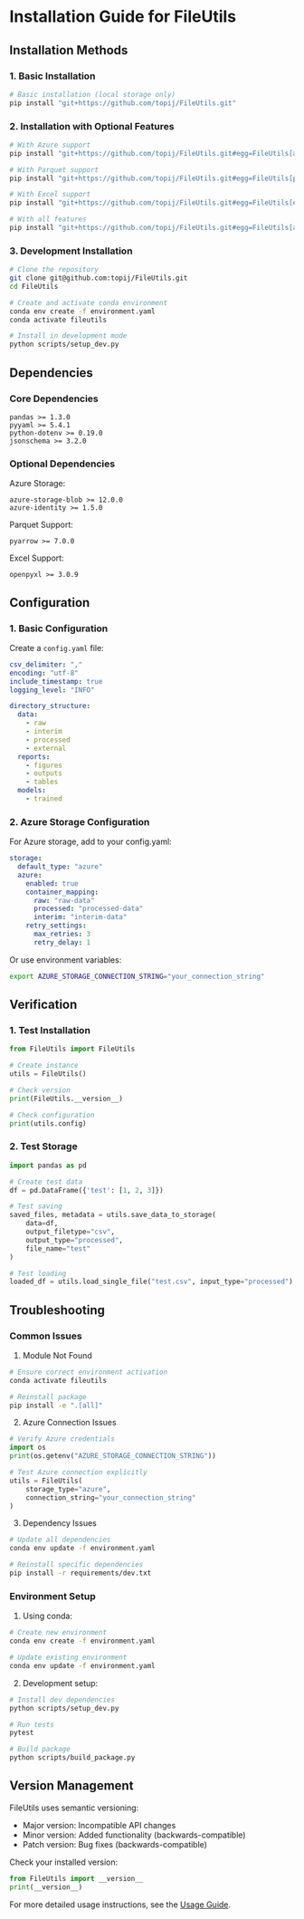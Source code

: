 # Installation Guide for FileUtils

## Installation Methods

### 1. Basic Installation

```bash
# Basic installation (local storage only)
pip install "git+https://github.com/topij/FileUtils.git"
```

### 2. Installation with Optional Features

```bash
# With Azure support
pip install "git+https://github.com/topij/FileUtils.git#egg=FileUtils[azure]"

# With Parquet support
pip install "git+https://github.com/topij/FileUtils.git#egg=FileUtils[parquet]"

# With Excel support
pip install "git+https://github.com/topij/FileUtils.git#egg=FileUtils[excel]"

# With all features
pip install "git+https://github.com/topij/FileUtils.git#egg=FileUtils[all]"
```

### 3. Development Installation

```bash
# Clone the repository
git clone git@github.com:topij/FileUtils.git
cd FileUtils

# Create and activate conda environment
conda env create -f environment.yaml
conda activate fileutils

# Install in development mode
python scripts/setup_dev.py
```

## Dependencies

### Core Dependencies
```
pandas >= 1.3.0
pyyaml >= 5.4.1
python-dotenv >= 0.19.0
jsonschema >= 3.2.0
```

### Optional Dependencies

Azure Storage:
```
azure-storage-blob >= 12.0.0
azure-identity >= 1.5.0
```

Parquet Support:
```
pyarrow >= 7.0.0
```

Excel Support:
```
openpyxl >= 3.0.9
```

## Configuration

### 1. Basic Configuration

Create a `config.yaml` file:
```yaml
csv_delimiter: ","
encoding: "utf-8"
include_timestamp: true
logging_level: "INFO"

directory_structure:
  data:
    - raw
    - interim
    - processed
    - external
  reports:
    - figures
    - outputs
    - tables
  models:
    - trained
```

### 2. Azure Storage Configuration

For Azure storage, add to your config.yaml:
```yaml
storage:
  default_type: "azure"
  azure:
    enabled: true
    container_mapping:
      raw: "raw-data"
      processed: "processed-data"
      interim: "interim-data"
    retry_settings:
      max_retries: 3
      retry_delay: 1
```

Or use environment variables:
```bash
export AZURE_STORAGE_CONNECTION_STRING="your_connection_string"
```

## Verification

### 1. Test Installation

```python
from FileUtils import FileUtils

# Create instance
utils = FileUtils()

# Check version
print(FileUtils.__version__)

# Check configuration
print(utils.config)
```

### 2. Test Storage

```python
import pandas as pd

# Create test data
df = pd.DataFrame({'test': [1, 2, 3]})

# Test saving
saved_files, metadata = utils.save_data_to_storage(
    data=df,
    output_filetype="csv",
    output_type="processed",
    file_name="test"
)

# Test loading
loaded_df = utils.load_single_file("test.csv", input_type="processed")
```

## Troubleshooting

### Common Issues

1. Module Not Found
```bash
# Ensure correct environment activation
conda activate fileutils

# Reinstall package
pip install -e ".[all]"
```

2. Azure Connection Issues
```python
# Verify Azure credentials
import os
print(os.getenv("AZURE_STORAGE_CONNECTION_STRING"))

# Test Azure connection explicitly
utils = FileUtils(
    storage_type="azure",
    connection_string="your_connection_string"
)
```

3. Dependency Issues
```bash
# Update all dependencies
conda env update -f environment.yaml

# Reinstall specific dependencies
pip install -r requirements/dev.txt
```

### Environment Setup

1. Using conda:
```bash
# Create new environment
conda env create -f environment.yaml

# Update existing environment
conda env update -f environment.yaml
```

2. Development setup:
```bash
# Install dev dependencies
python scripts/setup_dev.py

# Run tests
pytest

# Build package
python scripts/build_package.py
```

## Version Management

FileUtils uses semantic versioning:
- Major version: Incompatible API changes
- Minor version: Added functionality (backwards-compatible)
- Patch version: Bug fixes (backwards-compatible)

Check your installed version:
```python
from FileUtils import __version__
print(__version__)
```

For more detailed usage instructions, see the [Usage Guide](USAGE.md).